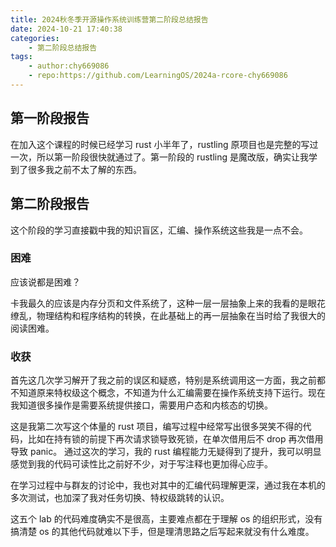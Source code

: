 ```yaml
---
title: 2024秋冬季开源操作系统训练营第二阶段总结报告
date: 2024-10-21 17:40:38
categories:
    - 第二阶段总结报告
tags:
    - author:chy669086
    - repo:https://github.com/LearningOS/2024a-rcore-chy669086
---
```


## 第一阶段报告

在加入这个课程的时候已经学习 rust 小半年了，rustling 原项目也是完整的写过一次，所以第一阶段很快就通过了。第一阶段的 rustling 是魔改版，确实让我学到了很多我之前不太了解的东西。

## 第二阶段报告

这个阶段的学习直接戳中我的知识盲区，汇编、操作系统这些我是一点不会。

### 困难

应该说都是困难？

卡我最久的应该是内存分页和文件系统了，这种一层一层抽象上来的我看的是眼花缭乱，物理结构和程序结构的转换，在此基础上的再一层抽象在当时给了我很大的阅读困难。

### 收获

首先这几次学习解开了我之前的误区和疑惑，特别是系统调用这一方面，我之前都不知道原来特权级这个概念，不知道为什么汇编需要在操作系统支持下运行。现在我知道很多操作是需要系统提供接口，需要用户态和内核态的切换。

这是我第二次写这个体量的 rust 项目，编写过程中经常写出很多哭笑不得的代码，比如在持有锁的前提下再次请求锁导致死锁，在单次借用后不 drop 再次借用导致 panic。
通过这次的学习，我的 rust 编程能力无疑得到了提升，我可以明显感觉到我的代码可读性比之前好不少，对于写注释也更加得心应手。

在学习过程中与群友的讨论中，我也对其中的汇编代码理解更深，通过我在本机的多次测试，也加深了我对任务切换、特权级跳转的认识。

这五个 lab 的代码难度确实不是很高，主要难点都在于理解 os 的组织形式，没有搞清楚 os 的其他代码就难以下手，但是理清思路之后写起来就没有什么难度。
